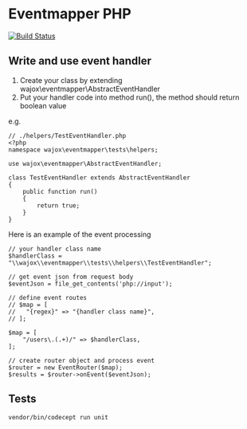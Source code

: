 # Eventmapper PHP
[![Build Status](https://travis-ci.org/WajoxSoftware/php-eventmapper-lib.svg?branch=version-2)](https://travis-ci.org/WajoxSoftware/php-eventmapper-lib)
## Write and use event handler
1. Create your class by extending wajox\eventmapper\AbstractEventHandler
2. Put your handler code into method run(), the method should return boolean value

e.g.
```
// ./helpers/TestEventHandler.php
<?php
namespace wajox\eventmapper\tests\helpers;

use wajox\eventmapper\AbstractEventHandler;

class TestEventHandler extends AbstractEventHandler
{
    public function run()
    {
        return true;
    }
}
```
Here is an example of the event processing

```
// your handler class name
$handlerClass = "\\wajox\\eventmapper\\tests\\helpers\\TestEventHandler";

// get event json from request body
$eventJson = file_get_contents('php://input');

// define event routes
// $map = [
//   "{regex}" => "{handler class name}",
// ];

$map = [
    "/users\.(.+)/" => $handlerClass,
];

// create router object and process event
$router = new EventRouter($map);
$results = $router->onEvent($eventJson);
```

## Tests
```
vendor/bin/codecept run unit
```